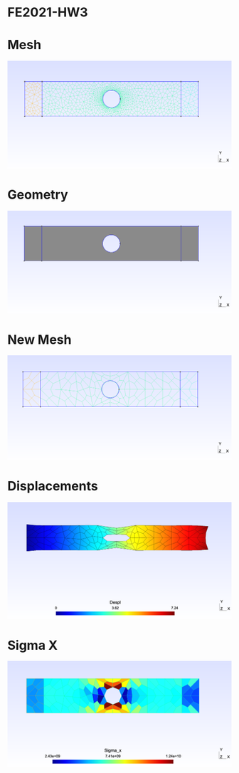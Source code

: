 # FE2021-HW3

# Mesh

![](Mesh1.png)


# Geometry

![](Geometry.png)

# New Mesh
![](New_mesh.png)

# Displacements

![](Desplazamientos.png)


# Sigma X

![](SigmaX.png)

